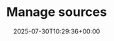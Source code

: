 ---
title: Manage sources
menutitle: Manage sources
seotitle: Manage sources in Gatling Enterprise
description: Learn how to manage sources in Gatling Enterprise.
lead: Manage sources in Gatling Enterprise.
date: 2025-07-30T10:29:36+00:00
ordering:
  - intro
  - package-conf
  - package-gen
  - git-repository
  - configuration-as-code
---